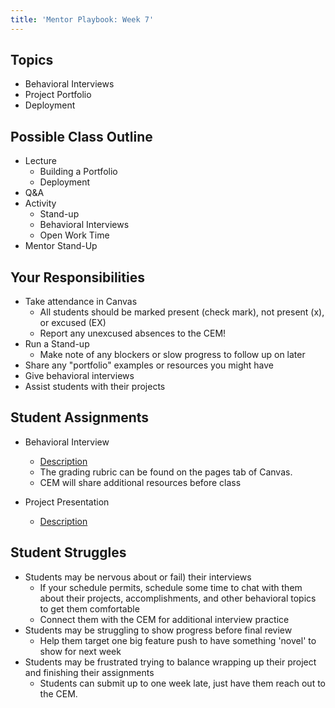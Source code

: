 ```yaml
---
title: 'Mentor Playbook: Week 7'
---
```


## Topics
* Behavioral Interviews
* Project Portfolio
* Deployment

## Possible Class Outline
* Lecture
  * Building a Portfolio
  * Deployment
* Q&A
* Activity
  * Stand-up
  * Behavioral Interviews
  * Open Work Time
* Mentor Stand-Up

## Your Responsibilities
* Take attendance in Canvas
    * All students should be marked present (check mark), not present (x), or excused (EX)
    * Report any unexcused absences to the CEM!
* Run a Stand-up
    * Make note of any blockers or slow progress to follow up on later
* Share any "portfolio" examples or resources you might have
* Give behavioral interviews
* Assist students with their projects

## Student Assignments

* Behavioral Interview
    * [Description](../../../assignments/mock-interview/)
    * The grading rubric can be found on the pages tab of Canvas.
    * CEM will share additional resources before class

* Project Presentation
    * [Description](../../../assignments/project-presentation/)

## Student Struggles
* Students may be nervous about or fail) their interviews
  * If your schedule permits, schedule some time to chat with them about their projects, accomplishments, and other behavioral topics to get them comfortable
  * Connect them with the CEM for additional interview practice
* Students may be struggling to show progress before final review
  * Help them target one big feature push to have something 'novel' to show for next week
* Students may be frustrated trying to balance wrapping up their project and finishing their assignments
  * Students can submit up to one week late, just have them reach out to the CEM. 
